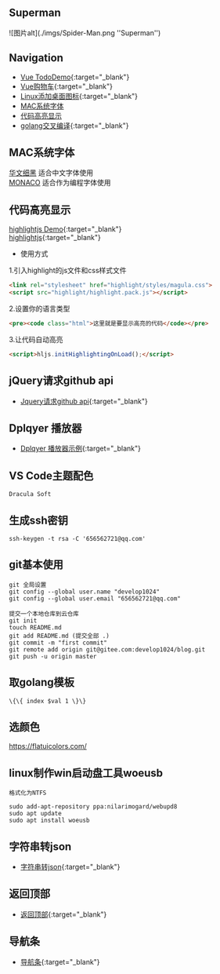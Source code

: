 

## Superman

![图片alt](./imgs/Spider-Man.png ''Superman'')

## Navigation


* [Vue TodoDemo](https://develop1024.github.io/home/todolist.html){:target="_blank"}  
* [Vue购物车](https://develop1024.github.io/home/shopping_cart.html){:target="_blank"}  
* [Linux添加桌面图标](https://develop1024.github.io/home/linuxAddDesktopIcon.html){:target="_blank"}  
* [MAC系统字体](#MAC系统字体)  
* [代码高亮显示](#代码高亮显示) 
* [golang交叉编译](https://develop1024.github.io/home/GoPlatformBuild.html){:target="_blank"}  




## MAC系统字体

[华文细黑](https://develop1024.github.io/home/fonts/huawenxihei.ttf) 适合中文字体使用  
[MONACO](https://develop1024.github.io/home/fonts/MONACO.TTF) 适合作为编程字体使用



## 代码高亮显示

[highlightjs Demo](https://develop1024.github.io/home/highlight_test.html){:target="_blank"}  
[highlightjs](https://highlightjs.org/){:target="_blank"}


* 使用方式

1.引入highlight的js文件和css样式文件
```html
<link rel="stylesheet" href="highlight/styles/magula.css">
<script src="highlight/highlight.pack.js"></script>
```

2.设置你的语言类型
```html
<pre><code class="html">这里就是要显示高亮的代码</code></pre>
```

3.让代码自动高亮
```html
<script>hljs.initHighlightingOnLoad();</script>
```


## jQuery请求github api 
* [Jquery请求github api](https://develop1024.github.io/home/githubforuserinfo.html){:target="_blank"}  


## Dplqyer 播放器
* [Dplqyer 播放器示例](https://develop1024.github.io/home/dplayerDemo.html){:target="_blank"}  


## VS Code主题配色
``` Dracula Soft ```

## 生成ssh密钥
```
ssh-keygen -t rsa -C '656562721@qq.com'
```

## git基本使用
```
git 全局设置
git config --global user.name "develop1024"
git config --global user.email "656562721@qq.com"

提交一个本地仓库到云仓库
git init
touch README.md
git add README.md (提交全部 .)
git commit -m "first commit"
git remote add origin git@gitee.com:develop1024/blog.git
git push -u origin master
```


## 取golang模板

```
\{\{ index $val 1 \}\}
```


## 选颜色
https://flatuicolors.com/


## linux制作win启动盘工具woeusb
``` 格式化为NTFS ```

```
sudo add-apt-repository ppa:nilarimogard/webupd8
sudo apt update
sudo apt install woeusb
```

## 字符串转json

* [字符串转json](https://develop1024.github.io/home/tojson.html){:target="_blank"}  


## 返回顶部

* [返回顶部](https://develop1024.github.io/home/gotop.html){:target="_blank"}  


## 导航条

* [导航条](https://develop1024.github.io/home/navbar.html){:target="_blank"}  
